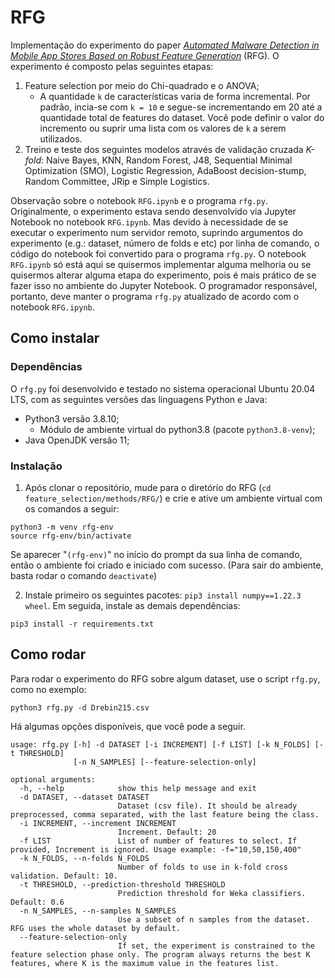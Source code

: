 # RFG

Implementação do experimento do paper [_Automated Malware Detection in Mobile App Stores Based on Robust Feature Generation_](https://doi.org/10.3390/electronics9030435) (RFG). O experimento é composto pelas seguintes etapas:

1. Feature selection por meio do Chi-quadrado e o ANOVA;
    - A quantidade `k` de características varia de forma incremental. Por padrão, incia-se com `k = 10` e segue-se incrementando em 20 até a quantidade total de features do dataset. Você pode definir o valor do incremento ou suprir uma lista com os valores de `k` a serem utilizados.
2. Treino e teste dos seguintes modelos através de validação cruzada _K-fold_: Naive Bayes,
KNN, Random Forest, J48, Sequential Minimal Optimization (SMO), Logistic Regression, AdaBoost decision-stump, Random Committee, JRip e Simple Logistics.


Observação sobre o notebook `RFG.ipynb` e o programa `rfg.py`. Originalmente, o experimento estava sendo desenvolvido via Jupyter Notebook no notebook `RFG.ipynb`. Mas devido à necessidade de se executar o experimento num servidor remoto, suprindo argumentos do experimento (e.g.: dataset, número de folds e etc) por linha de comando, o código do notebook foi convertido para o programa `rfg.py`. O notebook `RFG.ipynb` só está aqui se quisermos implementar alguma melhoria ou se quisermos alterar alguma etapa do experimento, pois é mais prático de se fazer isso no ambiente do Jupyter Notebook. O programador responsável, portanto, deve manter o programa `rfg.py` atualizado de acordo com o notebook `RFG.ipynb`.

## Como instalar

### Dependências

O `rfg.py` foi desenvolvido e testado no sistema operacional Ubuntu 20.04 LTS, com as seguintes versões das linguagens Python e Java:

- Python3 versão 3.8.10;
  - Módulo de ambiente virtual do python3.8 (pacote `python3.8-venv`);
- Java OpenJDK versão 11;

### Instalação

1. Após clonar o repositório, mude para o diretório do RFG (`cd feature_selection/methods/RFG/`) e crie e ative um ambiente virtual com os comandos a seguir:
```
python3 -m venv rfg-env
source rfg-env/bin/activate
```

Se aparecer "`(rfg-env)`" no início do prompt da sua linha de comando, então o ambiente foi criado e iniciado com sucesso. (Para sair do ambiente, basta rodar o comando `deactivate`)

2. Instale primeiro os seguintes pacotes: `pip3 install numpy==1.22.3 wheel`. Em seguida, instale as demais dependências:
```
pip3 install -r requirements.txt
```

## Como rodar

Para rodar o experimento do RFG sobre algum dataset, use o script `rfg.py`, como no exemplo:

```
python3 rfg.py -d Drebin215.csv
```

Há algumas opções disponíveis, que você pode a seguir.

```
usage: rfg.py [-h] -d DATASET [-i INCREMENT] [-f LIST] [-k N_FOLDS] [-t THRESHOLD] 
              [-n N_SAMPLES] [--feature-selection-only]

optional arguments:
  -h, --help            show this help message and exit
  -d DATASET, --dataset DATASET
                        Dataset (csv file). It should be already preprocessed, comma separated, with the last feature being the class.
  -i INCREMENT, --increment INCREMENT
                        Increment. Default: 20
  -f LIST               List of number of features to select. If provided, Increment is ignored. Usage example: -f="10,50,150,400"
  -k N_FOLDS, --n-folds N_FOLDS
                        Number of folds to use in k-fold cross validation. Default: 10.
  -t THRESHOLD, --prediction-threshold THRESHOLD
                        Prediction threshold for Weka classifiers. Default: 0.6
  -n N_SAMPLES, --n-samples N_SAMPLES
                        Use a subset of n samples from the dataset. RFG uses the whole dataset by default.
  --feature-selection-only
                        If set, the experiment is constrained to the feature selection phase only. The program always returns the best K features, where K is the maximum value in the features list.
```